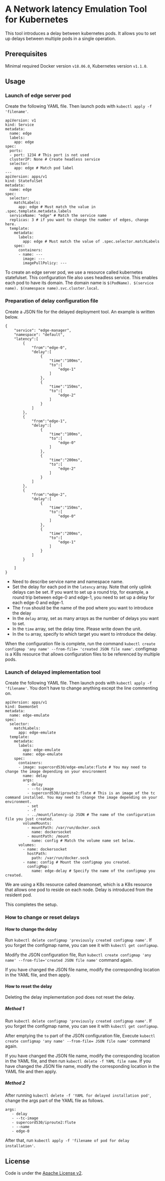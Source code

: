 # A Network latency Emulation Tool for Kubernetes
This tool introduces a delay between kubernetes pods. It allows you to set up delays between multiple pods in a single operation.
## Prerequisites

Minimal required Docker version `v18.06.0`, Kubernetes version `v1.1.0`.

## Usage
### Launch of edge server pod

Create the following YAML file. Then launch pods with `kubectl apply -f 'filename'`.
```
apiVersion: v1
kind: Service
metadata:
  name: edge
  labels:
    app: edge
spec:
  ports:
  - port: 1234 # This port is not used
  clusterIP: None # Create headless service
  selector:
    app: edge # Match pod label
---
apiVersion: apps/v1
kind: StatefulSet
metadata:
  name: edge
spec:
  selector:
    matchLabels:
      app: edge # Must match the value in .spec.template.metadata.labels
  serviceName: "edge" # Match the service name
  replicas: 3 # if you want to change the number of edges, change here.
  template: 
    metadata:
      labels:
        app: edge # Must match the value of .spec.selector.matchLabels
    spec:
      containers:
      - name: ---
        image: --- 
        imagePullPolicy: --- 
```
To create an edge server pod, we use a resource called kubernetes statefulset. This configuration file also uses headless service. This enables each pod to have its domain. The domain name is `$(PodName). $(service name). $(namespace name).svc.cluster.local`.

### Preparation of delay configuration file

Create a JSON file for the delayed deployment tool. An example is written below.

```text
{
    "service": "edge-manager",
    "namespace": "default",
    "latency":[
        {
            "from":"edge-0",
            "delay":[
                {
                    "time":"100ms",
                    "to":[
                        "edge-1"
                    ]
                },
                {
                    "time":"150ms",
                    "to":[
                        "edge-2"
                    ]
                }
            ]
        },
        {
            "from":"edge-1",
            "delay":[
                {
                    "time":"100ms",
                    "to":[
                        "edge-0" 
                    ]
                },
                {
                    "time":"200ms",
                    "to":[
                        "edge-2"
                    ]
                }
            ]
        },
        {
            "from":"edge-2",
            "delay":[
                {
                    "time":"150ms",
                    "to":[
                        "edge-0" 
                    ]
                },
                {
                    "time":"200ms",
                    "to":[
                        "edge-1"
                    ]
                }
            ]
        }

    ]
}
```
- Need to describe service name and namespace name.
- Set the delay for each pod in the `latency` array. Note that only uplink delays can be set. If you want to set up a round trip, for example, a round trip between edge-0 and edge-1, you need to set up a delay for each edge-0 and edge-1.
- The `from` should be the name of the pod where you want to introduce the delay
- In the `delay` array, set as many arrays as the number of delays you want to set.
- In the `time` array, set the delay time. Please write down the unit.
- In the `to` array, specify to which target you want to introduce the delay. 

When the configuration file is complete, run the command `kubectl create configmap 'any name' --from-file= 'created JSON file name'`. configmap is a K8s resource that allows configuration files to be referenced by multiple pods. 

### Launch of delayed implementation tool

Create the following YAML file. Then launch pods with `kubectl apply -f 'filename'`.
You don't have to change anything except the line commenting on. 

```text
apiVersion: apps/v1
kind: DaemonSet
metadata:
  name: edge-emulate
spec:
  selector:
    matchLabels:
      app: edge-emulate
  template:
    metadata:
      labels:
        app: edge-emulate
        name: edge-emulate
    spec:
      containers:
      - image: supercord530/edge-emulate:flute # You may need to change the image depending on your environment
        name: delay
        args:
          - delay
          - --tc-image
          - supercord530/iproute2:flute # This is an image of the tc command installed. You may need to change the image depending on your environment.
          - set 
          - -f 
          - ../mount/latency-ip JSON # The name of the configuration file you just created.
        volumeMounts:
          - mountPath: /var/run/docker.sock
            name: dockersocket
          - mountPath: /mount
            name: config # Match the volume name set below.
      volumes:
        - name: dockersocket
          hostPath:
            path: /var/run/docker.sock
        - name: config # Mount the configmap you created.
          configMap:
            name: edge-delay # Specify the name of the configmap you created.
```
We are using a K8s resource called deamonset, which is a K8s resource that allows one pod to reside on each node. Delay is introduced from the resident pod.

This completes the setup.

### How to change or reset delays

#### How to change the delay

Run `kubectl delete configmap 'previously created configmap name'`. If you forget the configmap name, you can see it with `kubectl get configmap`.

Modify the JSON configuration file, Run 
`kubectl create configmap 'any name' --from-file='created JSON file name'` command again.

If you have changed the JSON file name, modify the corresponding location in the YAML file, and then apply.

#### How to reset the delay

Deleting the delay implementation pod does not reset the delay.

##### Method 1

Run `kubectl delete configmap 'previously created configmap name'`. If you forget the configmap name, you can see it with `kubectl get configmap`.

After emptying the `to` part of the JSON configuration file,
Execute `kubectl create configmap 'any name' --from-file= JSON file name'` command again.

If you have changed the JSON file name, modify the corresponding location in the YAML file, and then run `kubectl delete -f YAML file name`. If you have changed the JSON file name, modify the corresponding location in the YAML file and then apply.

##### Method 2

After running `kubectl delete -f 'YAML for delayed installation pod'`, change the args part of the YAML file as follows.
```
args:
   - delay
   - --tc-image
   - supercord530/iproute2:flute
   - --name
   - edge-0
```
After that, run `kubectl apply -f 'filename of pod for delay installation'`.

## License

Code is under the [Apache License v2](https://www.apache.org/licenses/LICENSE-2.0.txt).
